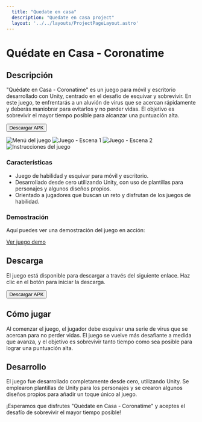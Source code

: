 ```yaml
---
  title: "Quedate en casa"
  description: "Quedate en casa project"
  layout: '../../layouts/ProjectPageLayout.astro'
---
```


# Quédate en Casa - Coronatime

## Descripción
"Quédate en Casa - Coronatime" es un juego para móvil y escritorio desarrollado con Unity, centrado en el desafío de esquivar y sobrevivir. En este juego, te enfrentarás a un aluvión de virus que se acercan rápidamente y deberás maniobrar para evitarlos y no perder vidas. El objetivo es sobrevivir el mayor tiempo posible para alcanzar una puntuación alta.

<a href="https://drive.google.com/uc?export=download&id=1-MspVOpUtSSNnN3OEHp8dfubL_NawZHJ" download="Coronatime.md">
  <button>Descargar APK</button>
</a>

![Menú del juego](/projects/coronatime-start.jpg)
![Juego - Escena 1](/projects/coronatime-game1.jpg)
![Juego - Escena 2](/projects/coronatime-game2.jpg)
![Instrucciones del juego](/projects/coronatime-instructions.jpg)

### Características
- Juego de habilidad y esquivar para móvil y escritorio.
- Desarrollado desde cero utilizando Unity, con uso de plantillas para personajes y algunos diseños propios.
- Orientado a jugadores que buscan un reto y disfrutan de los juegos de habilidad.

### Demostración
Aquí puedes ver una demostración del juego en acción:

[Ver juego demo](https://player.vimeo.com/video/738449487?h=248f10e957&badge=0&autopause=0&player_id=0&app_id=58479)

## Descarga
El juego está disponible para descargar a través del siguiente enlace. Haz clic en el botón para iniciar la descarga.

<a href="https://drive.google.com/uc?export=download&id=1-MspVOpUtSSNnN3OEHp8dfubL_NawZHJ" download="Coronatime.md">
  <button>Descargar APK</button>
</a>

## Cómo jugar
Al comenzar el juego, el jugador debe esquivar una serie de virus que se acercan para no perder vidas. El juego se vuelve más desafiante a medida que avanza, y el objetivo es sobrevivir tanto tiempo como sea posible para lograr una puntuación alta.

## Desarrollo
El juego fue desarrollado completamente desde cero, utilizando Unity. Se emplearon plantillas de Unity para los personajes y se crearon algunos diseños propios para añadir un toque único al juego.

¡Esperamos que disfrutes "Quédate en Casa - Coronatime" y aceptes el desafío de sobrevivir el mayor tiempo posible!
